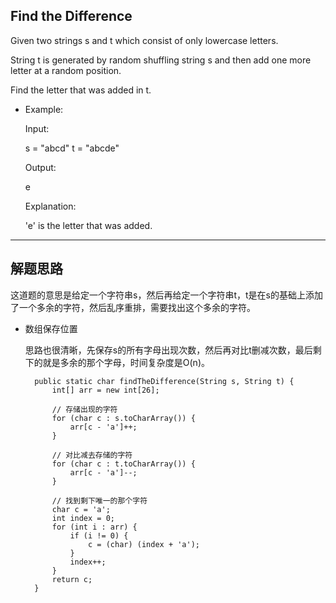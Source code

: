 ## Find the Difference

Given two strings s and t which consist of only lowercase letters.

String t is generated by random shuffling string s and then add one more letter at a random position.

Find the letter that was added in t.

- Example:

  Input:
  
  s = "abcd"
  t = "abcde" 

  Output:
  
  e
  

  Explanation:

  'e' is the letter that was added.

---

## 解题思路

这道题的意思是给定一个字符串s，然后再给定一个字符串t，t是在s的基础上添加了一个多余的字符，然后乱序重排，需要找出这个多余的字符。

- 数组保存位置

  思路也很清晰，先保存s的所有字母出现次数，然后再对比t删减次数，最后剩下的就是多余的那个字母，时间复杂度是O(n)。

  ```
	public static char findTheDifference(String s, String t) {
		int[] arr = new int[26];

		// 存储出现的字符
		for (char c : s.toCharArray()) {
			arr[c - 'a']++;
		}

		// 对比减去存储的字符
		for (char c : t.toCharArray()) {
			arr[c - 'a']--;
		}

		// 找到剩下唯一的那个字符
		char c = 'a';
		int index = 0;
		for (int i : arr) {
			if (i != 0) {
				c = (char) (index + 'a');
			}
			index++;
		}
		return c;
	}

  ```